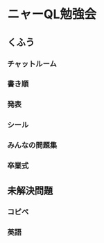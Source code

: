 # ニャーQL勉強会

## くふう

### チャットルーム

### 書き順

### 発表

### シール

### みんなの問題集

### 卒業式

## 未解決問題

### コピペ

### 英語

